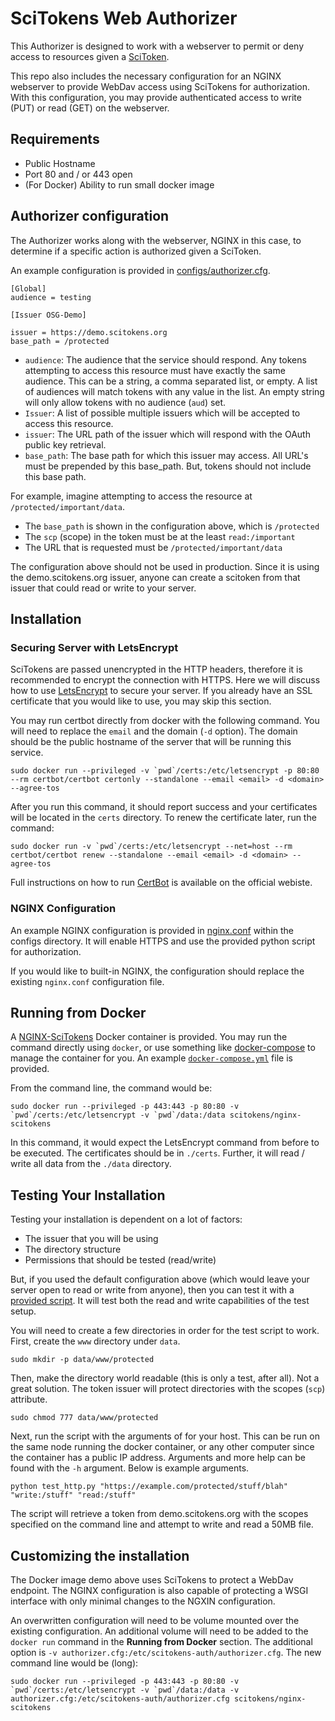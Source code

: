SciTokens Web Authorizer
===========================

This Authorizer is designed to work with a webserver to permit or deny access
to resources given a [SciToken](https://scitokens.org/).

This repo also includes the necessary configuration for an NGINX webserver to provide WebDav access using SciTokens for authorization.  With this configuration, you may provide authenticated access to write (PUT) or read (GET) on the webserver.

Requirements
------------

* Public Hostname
* Port 80 and / or 443 open
* (For Docker) Ability to run small docker image

Authorizer configuration
------------------------

The Authorizer works along with the webserver, NGINX in this case, to determine if a specific action is authorized given a SciToken.  

An example configuration is provided in [configs/authorizer.cfg](configs/authorizer.cfg).

    [Global]
    audience = testing

    [Issuer OSG-Demo]

    issuer = https://demo.scitokens.org
    base_path = /protected

* `audience`: The audience that the service should respond.  Any tokens attempting to access this resource must have exactly the same audience.  This can be a string, a comma separated list, or empty.  A list of audiences will match tokens with any value in the list.  An empty string will only allow tokens with no audience (`aud`) set.
* `Issuer`: A list of possible multiple issuers which will be accepted to access this resource.
* `issuer`: The URL path of the issuer which will respond with the OAuth public key retrieval.
* `base_path`: The base path for which this issuer may access.  All URL's must be prepended by this base_path.  But, tokens should not include this base path.

For example, imagine attempting to access the resource at `/protected/important/data`.

* The `base_path` is shown in the configuration above, which is `/protected`
* The `scp` (scope) in the token must be at the least `read:/important`
* The URL that is requested must be `/protected/important/data`

The configuration above should not be used in production.  Since it is using the demo.scitokens.org issuer, anyone can create a scitoken from that issuer that could read or write to your server.

Installation
------------

### Securing Server with LetsEncrypt

SciTokens are passed unencrypted in the HTTP headers, therefore it is recommended to encrypt the connection with HTTPS.  Here we will discuss how to use [LetsEncrypt](https://letsencrypt.org/) to secure your server.  If you already have an SSL certificate that you would like to use, you may skip this section.

You may run certbot directly from docker with the following command.  You will need to replace the `email` and the domain (`-d` option).  The domain should be the public hostname of the server that will be running this service.

    sudo docker run --privileged -v `pwd`/certs:/etc/letsencrypt -p 80:80 --rm certbot/certbot certonly --standalone --email <email> -d <domain> --agree-tos

After you run this command, it should report success and your certificates will be located in the `certs` directory.  To renew the certificate later, run the command:

    sudo docker run -v `pwd`/certs:/etc/letsencrypt --net=host --rm certbot/certbot renew --standalone --email <email> -d <domain> --agree-tos

Full instructions on how to run [CertBot](https://certbot.eff.org/) is available on the official webiste.

### NGINX Configuration

An example NGINX configuration is provided in [nginx.conf](configs/nginx.conf) within the configs directory.  It will enable HTTPS and use the provided python script for authorization.

If you would like to built-in NGINX, the configuration should replace the existing `nginx.conf` configuration file.

Running from Docker
-------------------

A [NGINX-SciTokens](https://hub.docker.com/r/scitokens/nginx-scitokens/) Docker container is provided.  You may run the command directly using `docker`, or use something like [docker-compose](https://docs.docker.com/compose/) to manage the container for you.  An example [`docker-compose.yml`](docker-compose.yml) file is provided.

From the command line, the command would be:

    sudo docker run --privileged -p 443:443 -p 80:80 -v `pwd`/certs:/etc/letsencrypt -v `pwd`/data:/data scitokens/nginx-scitokens
    
In this command, it would expect the LetsEncrypt command from before to be executed.  The certificates should be in `./certs`.  Further, it will read / write all data from the `./data` directory.

Testing Your Installation
-------------------------

Testing your installation is dependent on a lot of factors:

* The issuer that you will be using
* The directory structure
* Permissions that should be tested (read/write)

But, if you used the default configuration above (which would leave your server open to read or write from anyone), then you can test it with a [provided script](tests/test_http.py).  It will test both the read and write capabilities of the test setup.

You will need to create a few directories in order for the test script to work.  First, create the `www` directory under `data`.

    sudo mkdir -p data/www/protected

Then, make the directory world readable (this is only a test, after all).  Not a great solution.  The token issuer will protect directories with the scopes (`scp`) attribute.

    sudo chmod 777 data/www/protected

Next, run the script with the arguments of for your host.  This can be run on the same node running the docker container, or any other computer since the container has a public IP address.  Arguments and more help can be found with the `-h` argument.  Below is example arguments.

    python test_http.py "https://example.com/protected/stuff/blah" "write:/stuff" "read:/stuff"

The script will retrieve a token from demo.scitokens.org with the scopes specified on the command line and attempt to write and read a 50MB file.


Customizing the installation
----------------------------

The Docker image demo above uses SciTokens to protect a WebDav endpoint.  The NGINX configuration is also capable of protecting a WSGI interface with only minimal changes to the NGXIN configuration.

An overwritten configuration will need to be volume mounted over the existing configuration.  An additional volume will need to be added to the `docker run` command in the **Running from Docker** section.  The additional option is `-v authorizer.cfg:/etc/scitokens-auth/authorizer.cfg`.  The new command line would be (long):

    sudo docker run --privileged -p 443:443 -p 80:80 -v `pwd`/certs:/etc/letsencrypt -v `pwd`/data:/data -v authorizer.cfg:/etc/scitokens-auth/authorizer.cfg scitokens/nginx-scitokens


